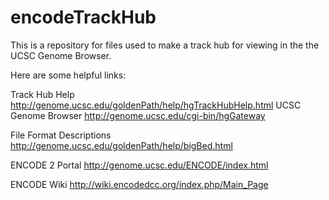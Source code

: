 encodeTrackHub
==============

This is a repository for files used to make a track hub for viewing in the the UCSC Genome Browser.


Here are some helpful links:

  Track Hub Help 
  http://genome.ucsc.edu/goldenPath/help/hgTrackHubHelp.html
  UCSC Genome Browser
  http://genome.ucsc.edu/cgi-bin/hgGateway

  File Format Descriptions
  http://genome.ucsc.edu/goldenPath/help/bigBed.html

  ENCODE 2 Portal
  http://genome.ucsc.edu/ENCODE/index.html

  ENCODE Wiki
  http://wiki.encodedcc.org/index.php/Main_Page
